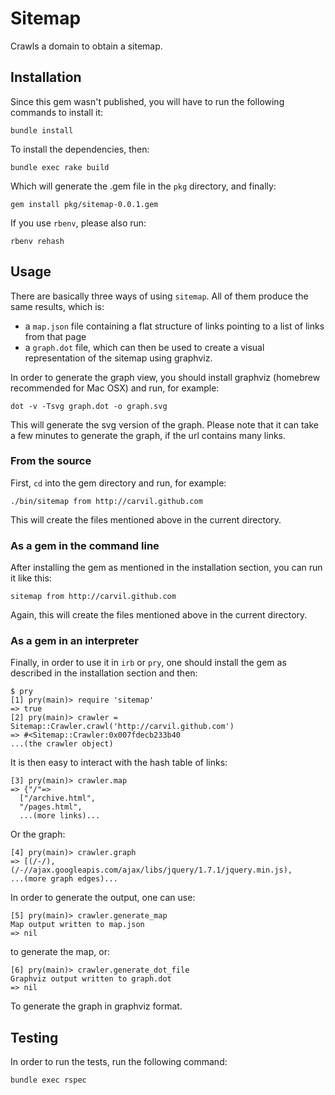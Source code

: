 # Sitemap

Crawls a domain to obtain a sitemap.

## Installation

Since this gem wasn't published, you will have to run the following commands
to install it:

    bundle install

To install the dependencies, then:

    bundle exec rake build

Which will generate the .gem file in the `pkg` directory, and finally:

    gem install pkg/sitemap-0.0.1.gem

If you use `rbenv`, please also run:

    rbenv rehash

## Usage

There are basically three ways of using `sitemap`. All of them produce the same results,
which is:

* a `map.json` file containing a flat structure of links pointing to a list of links from that page
* a `graph.dot` file, which can then be used to create a visual representation of the sitemap using
graphviz.

In order to generate the graph view, you should install graphviz (homebrew recommended for Mac OSX) and run, for example:

    dot -v -Tsvg graph.dot -o graph.svg

This will generate the svg version of the graph. Please note that it can take a few
minutes to generate the graph, if the url contains many links.

### From the source

First, `cd` into the gem directory and run, for example:

    ./bin/sitemap from http://carvil.github.com

This will create the files mentioned above in the current directory.

### As a gem in the command line

After installing the gem as mentioned in the installation section, you can run it like this:

    sitemap from http://carvil.github.com

Again, this will create the files mentioned above in the current directory.

### As a gem in an interpreter

Finally, in order to use it in `irb` or `pry`, one should install the gem as described in
the installation section and then:

    $ pry
    [1] pry(main)> require 'sitemap'
    => true
    [2] pry(main)> crawler = Sitemap::Crawler.crawl('http://carvil.github.com')
    => #<Sitemap::Crawler:0x007fdecb233b40
    ...(the crawler object)

It is then easy to interact with the hash table of links:

    [3] pry(main)> crawler.map
    => {"/"=>
      ["/archive.html",
      "/pages.html",
      ...(more links)...

Or the graph:

    [4] pry(main)> crawler.graph
    => [(/-/), (/-//ajax.googleapis.com/ajax/libs/jquery/1.7.1/jquery.min.js),
    ...(more graph edges)...

In order to generate the output, one can use:

    [5] pry(main)> crawler.generate_map
    Map output written to map.json
    => nil

to generate the map, or:

    [6] pry(main)> crawler.generate_dot_file
    Graphviz output written to graph.dot
    => nil

To generate the graph in graphviz format.

## Testing

In order to run the tests, run the following command:

    bundle exec rspec

